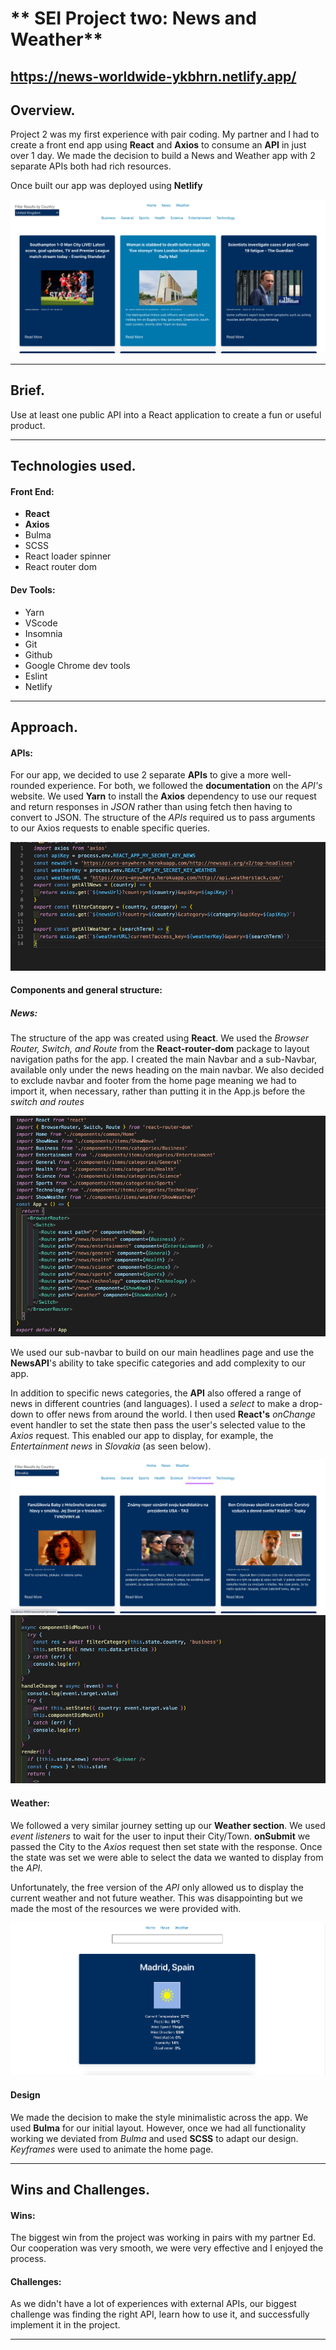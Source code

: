 # ** SEI Project two: News and Weather**
 
## https://news-worldwide-ykbhrn.netlify.app/
 
## **Overview.**
 
Project 2 was my first experience with pair coding. My partner and I had to create a front end app using **React** and **Axios** to consume an **API** in just over 1 day. We made the decision to build a News and Weather app with 2 separate APIs both had rich resources.
 
Once built our app was deployed using **Netlify**
 
![News screenshot](images/newspage.png)
 
-------------------------
 
## **Brief.**
 
Use at least one public API into a React application to create a fun or useful product.
 
-------------------------
 
## **Technologies used.**
 
#### Front End:
* **React**
* **Axios**
* Bulma
* SCSS
* React loader spinner
* React router dom
 
#### Dev Tools:
 
* Yarn
* VScode
* Insomnia
* Git
* Github
* Google Chrome dev tools
* Eslint
* Netlify
 
 
-------------------------
 
## **Approach.**
 
#### APIs:
 
For our app, we decided to use 2 separate **APIs** to give a more well-rounded experience. For both, we followed the **documentation** on the *API's* website. We used **Yarn** to install the **Axios** dependency to use our request and return responses in *JSON* rather than using fetch then having to convert to JSON. The structure of the *APIs* required us to pass arguments to our Axios requests to enable specific queries.
 
![Screenshot of API page](images/apis.png)
 
#### Components and general structure:
 
##### News:
 
The structure of the app was created using **React**. We used the *Browser Router, Switch, and Route* from the **React-router-dom** package to layout navigation paths for the app. I created the main Navbar and a sub-Navbar, available only under the news heading on the main navbar. We also decided to exclude navbar and footer from the home page meaning we had to import it, when necessary, rather than putting it in the App.js before the *switch and routes*
 
![Screenshot of Paths](images/paths.png)
 
We used our sub-navbar to build on our main headlines page and use the **NewsAPI**'s ability to take specific categories and add complexity to our app.
 
In addition to specific news categories, the **API** also offered a range of news in different countries (and languages). I used a *select* to make a drop-down to offer news from around the world. I then used **React's** *onChange* event handler to set the state then pass the user's selected value to the *Axios* request. This enabled our app to display, for example, the *Entertainment news* in *Slovakia* (as seen below).
 
![News From Slovakia](images/newspageSlovakia.png)
![Code for on change](images/codeOnChange.png)
 
#### Weather:
 
We followed a very similar journey setting up our **Weather section**. We used *event listeners* to wait for the user to input their City/Town. **onSubmit** we passed the City to the *Axios* request then set state with the response. Once the state was set we were able to select the data we wanted to display from the *API*.
 
Unfortunately, the free version of the *API* only allowed us to display the current weather and not future weather. This was disappointing but we made the most of the resources we were provided with.
 
![Weather in Madrid](images/weatherMadrid.png)
 
#### Design
 
We made the decision to make the style minimalistic across the app. We used **Bulma** for our initial layout. However, once we had all functionality working we deviated from *Bulma* and used **SCSS** to adapt our design. *Keyframes* were used to animate the home page.
 
 
-------------------------
 
## **Wins and Challenges.**
 
#### Wins:
 
The biggest win from the project was working in pairs with my partner Ed. Our cooperation was very smooth, we were very effective and I enjoyed the process.
 
#### Challenges:
 
As we didn't have a lot of experiences with external APIs, our biggest challenge was finding the right API, learn how to use it, and successfully implement it in the project.
 
------------------------
